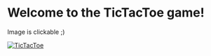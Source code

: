 # Welcome to the TicTacToe game!<br>
Image is clickable ;)

<a href="https://qnemes.github.io/TicTacToe/"><img src="https://cdn4.iconfinder.com/data/icons/thin-games-fun/24/thin-1399_playing_tic_tac_toe_game-512.png" title="The TicTacToe game" alt="TicTacToe"></a>
